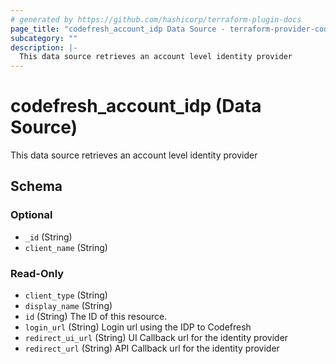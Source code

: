 ```yaml
---
# generated by https://github.com/hashicorp/terraform-plugin-docs
page_title: "codefresh_account_idp Data Source - terraform-provider-codefresh"
subcategory: ""
description: |-
  This data source retrieves an account level identity provider
---
```


# codefresh_account_idp (Data Source)

This data source retrieves an account level identity provider



<!-- schema generated by tfplugindocs -->
## Schema

### Optional

- `_id` (String)
- `client_name` (String)

### Read-Only

- `client_type` (String)
- `display_name` (String)
- `id` (String) The ID of this resource.
- `login_url` (String) Login url using the IDP to Codefresh
- `redirect_ui_url` (String) UI Callback url for the identity provider
- `redirect_url` (String) API Callback url for the identity provider


